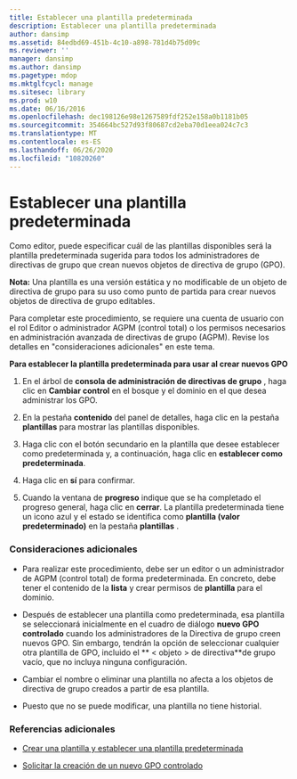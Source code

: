 ```yaml
---
title: Establecer una plantilla predeterminada
description: Establecer una plantilla predeterminada
author: dansimp
ms.assetid: 84edbd69-451b-4c10-a898-781d4b75d09c
ms.reviewer: ''
manager: dansimp
ms.author: dansimp
ms.pagetype: mdop
ms.mktglfcycl: manage
ms.sitesec: library
ms.prod: w10
ms.date: 06/16/2016
ms.openlocfilehash: dec198126e98e1267589fdf252e158a0b1181b05
ms.sourcegitcommit: 354664bc527d93f80687cd2eba70d1eea024c7c3
ms.translationtype: MT
ms.contentlocale: es-ES
ms.lasthandoff: 06/26/2020
ms.locfileid: "10820260"
---
```

# Establecer una plantilla predeterminada


Como editor, puede especificar cuál de las plantillas disponibles será la plantilla predeterminada sugerida para todos los administradores de directivas de grupo que crean nuevos objetos de directiva de grupo (GPO).

**Nota:**  Una plantilla es una versión estática y no modificable de un objeto de directiva de grupo para su uso como punto de partida para crear nuevos objetos de directiva de grupo editables.

 

Para completar este procedimiento, se requiere una cuenta de usuario con el rol Editor o administrador AGPM (control total) o los permisos necesarios en administración avanzada de directivas de grupo (AGPM). Revise los detalles en "consideraciones adicionales" en este tema.

**Para establecer la plantilla predeterminada para usar al crear nuevos GPO**

1.  En el árbol de **consola de administración de directivas de grupo** , haga clic en **Cambiar control** en el bosque y el dominio en el que desea administrar los GPO.

2.  En la pestaña **contenido** del panel de detalles, haga clic en la pestaña **plantillas** para mostrar las plantillas disponibles.

3.  Haga clic con el botón secundario en la plantilla que desee establecer como predeterminada y, a continuación, haga clic en **establecer como predeterminada**.

4.  Haga clic en **sí** para confirmar.

5.  Cuando la ventana de **progreso** indique que se ha completado el progreso general, haga clic en **cerrar**. La plantilla predeterminada tiene un icono azul y el estado se identifica como **plantilla (valor predeterminado)** en la pestaña **plantillas** .

### Consideraciones adicionales

-   Para realizar este procedimiento, debe ser un editor o un administrador de AGPM (control total) de forma predeterminada. En concreto, debe tener el contenido de la **lista** y crear permisos de **plantilla** para el dominio.

-   Después de establecer una plantilla como predeterminada, esa plantilla se seleccionará inicialmente en el cuadro de diálogo **nuevo GPO controlado** cuando los administradores de la Directiva de grupo creen nuevos GPO. Sin embargo, tendrán la opción de seleccionar cualquier otra plantilla de GPO, incluido el ** &lt; objeto &gt; de directiva**de grupo vacío, que no incluya ninguna configuración.

-   Cambiar el nombre o eliminar una plantilla no afecta a los objetos de directiva de grupo creados a partir de esa plantilla.

-   Puesto que no se puede modificar, una plantilla no tiene historial.

### Referencias adicionales

-   [Crear una plantilla y establecer una plantilla predeterminada](creating-a-template-and-setting-a-default-template-agpm30ops.md)

-   [Solicitar la creación de un nuevo GPO controlado](request-the-creation-of-a-new-controlled-gpo-agpm30ops.md)

 

 





